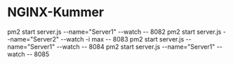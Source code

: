 # NGINX-Kummer

pm2 start server.js --name="Server1" --watch -- 8082
pm2 start server.js --name="Server2" --watch -i max -- 8083
pm2 start server.js --name="Server1" --watch -- 8084
pm2 start server.js --name="Server1" --watch -- 8085

